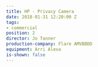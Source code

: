 ```yaml
---
title: HP - Privacy Camera
date: 2018-01-31 12:20:00 Z
tags:
- commercial
position: 2
director: Jo Tanner
production-company: Flare AMVBBDO
equipment: Arri Alexa
is-shown: false
---
```


